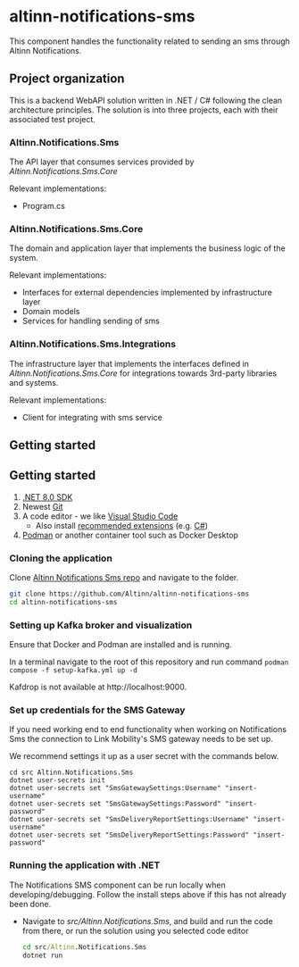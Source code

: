 # altinn-notifications-sms

This component handles the functionality related to sending an sms through Altinn Notifications.

## Project organization
This is a backend WebAPI solution written in .NET / C# following the clean architecture principles.
The solution is into three projects, each with their associated test project.

### Altinn.Notifications.Sms
The API layer that consumes services provided by _Altinn.Notifications.Sms.Core_

Relevant implementations:
- Program.cs

### Altinn.Notifications.Sms.Core
The domain and application layer that implements the business logic of the system.

Relevant implementations:
- Interfaces for external dependencies implemented by infrastructure layer
- Domain models
- Services for handling sending of sms


### Altinn.Notifications.Sms.Integrations
The infrastructure layer that implements the interfaces defined in _Altinn.Notifications.Sms.Core_ for integrations towards 3rd-party libraries and systems.

Relevant implementations:
- Client for integrating with sms service

## Getting started

## Getting started

1. [.NET 8.0 SDK](https://dotnet.microsoft.com/download/dotnet/8.0)
2. Newest [Git](https://git-scm.com/downloads)
3. A code editor - we like [Visual Studio Code](https://code.visualstudio.com/download)
   - Also install [recommended extensions](https://code.visualstudio.com/docs/editor/extension-marketplace#_workspace-recommended-extensions) (e.g. [C#](https://marketplace.visualstudio.com/items?itemName=ms-dotnettools.csharp))
4. [Podman](https://podman.io/) or another container tool such as Docker Desktop

### Cloning the application

Clone [Altinn Notifications Sms repo](https://github.com/Altinn/altinn-notifications-sms) and navigate to the folder.

```bash
git clone https://github.com/Altinn/altinn-notifications-sms
cd altinn-notifications-sms
```

### Setting up Kafka broker and visualization

Ensure that Docker and Podman are installed and is running.

In a terminal navigate to the root of this repository
and run command `podman compose -f setup-kafka.yml up -d`

Kafdrop is not available at http://localhost:9000.

### Set up credentials for the SMS Gateway

If you need working end to end functionality when working on
Notifications Sms the connection to Link Mobility's SMS gateway needs to be set up.

We recommend settings it up as a user secret with the commands below.

```
cd src Altinn.Notifications.Sms
dotnet user-secrets init
dotnet user-secrets set "SmsGatewaySettings:Username" "insert-username"
dotnet user-secrets set "SmsGatewaySettings:Password" "insert-password"
dotnet user-secrets set "SmsDeliveryReportSettings:Username" "insert-username"
dotnet user-secrets set "SmsDeliveryReportSettings:Password" "insert-password"
```


### Running the application with .NET

The Notifications SMS component can be run locally when developing/debugging. Follow the install steps above if this has not already been done.

- Navigate to _src/Altinn.Notifications.Sms_, and build and run the code from there, or run the solution using you selected code editor

  ```cmd
  cd src/Altinn.Notifications.Sms
  dotnet run
  ```
